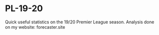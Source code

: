 # PL-19-20
Quick useful statistics on the 19/20 Premier League season. Analysis done on my website: forecaster.site
